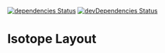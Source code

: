 [![dependencies Status](https://david-dm.org/marcobiedermann/playground/status.svg?path=ui/layout/isotope-layout)](https://david-dm.org/marcobiedermann/playground?path=ui/layout/isotope-layout) [![devDependencies Status](https://david-dm.org/marcobiedermann/playground/dev-status.svg?path=ui/layout/isotope-layout)](https://david-dm.org/marcobiedermann/playground?path=ui/layout/isotope-layout&type=dev)

# Isotope Layout

